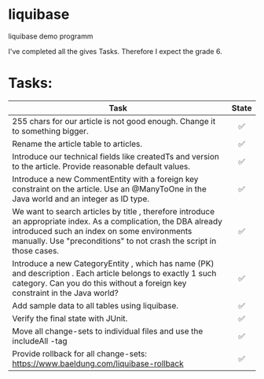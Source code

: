 # liquibase
liquibase demo programm

I've completed all the gives Tasks. Therefore I expect the grade 6.

# Tasks:
| Task | State |
| ---- | :---: |
| 255 chars for our article is not good enough. Change it to something bigger. | ✅ |
| Rename the article table to articles. | ✅ |
| Introduce our technical fields like createdTs and version to the article. Provide reasonable default values. | ✅ |
| Introduce a new CommentEntity with a foreign key constraint on the article. Use an @ManyToOne in the Java world and an integer as ID type. | ✅ | 
| We want to search articles by title , therefore introduce an appropriate index. As a complication, the DBA already introduced such an index on some environments manually. Use "preconditions" to not crash the script in those cases. | ✅ | 
| Introduce a new CategoryEntity , which has name (PK) and description . Each article belongs to exactly 1 such category. Can you do this without a foreign key constraint in the Java world? | ✅ |
| Add sample data to all tables using liquibase. | ✅ |
| Verify the final state with JUnit. | ✅ |
| Move all change-sets to individual files and use the includeAll -tag | ✅ |
|  Provide rollback for all change-sets: https://www.baeldung.com/liquibase-rollback | ✅ |
